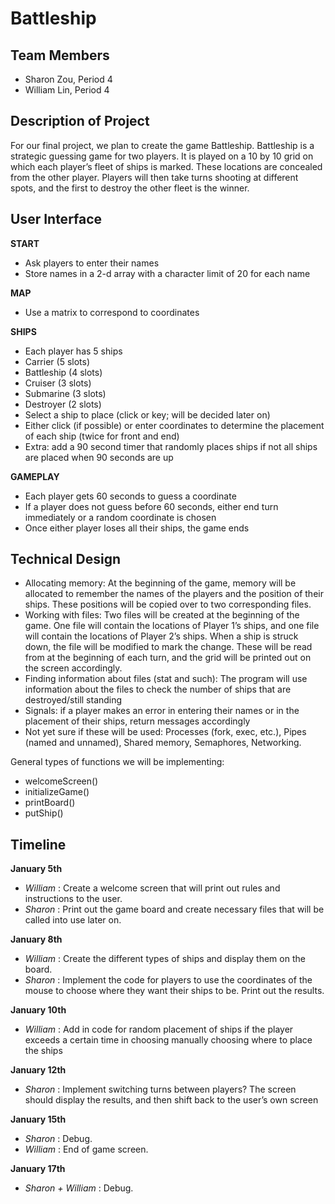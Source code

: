 # Battleship

## Team Members
- Sharon Zou, Period 4
- William Lin, Period 4

## Description of Project
For our final project, we plan to create the game Battleship. Battleship is a strategic guessing game for two players. It is played on a 10 by 10 grid on which each player’s fleet of ships is marked. These locations are concealed from the other player. Players will then take turns shooting at different spots, and the first to destroy the other fleet is the winner.

## User Interface
<b> START </b>
- Ask players to enter their names
- Store names in a 2-d array with a character limit of 20 for each name

<b> MAP </b>
- Use a matrix to correspond to coordinates

<b> SHIPS </b>
- Each player has 5 ships
- Carrier (5 slots)
- Battleship (4 slots)
- Cruiser (3 slots)
- Submarine (3 slots)
- Destroyer (2 slots)
- Select a ship to place (click or key; will be decided later on)
- Either click (if possible) or enter coordinates to determine the placement of each ship (twice for front and end)
- Extra: add a 90 second timer that randomly places ships if not all ships are placed when 90 seconds are up

<b> GAMEPLAY </b>
- Each player gets 60 seconds to guess a coordinate
- If a player does not guess before 60 seconds, either end turn immediately or a random coordinate is chosen
- Once either player loses all their ships, the game ends

## Technical Design
- Allocating memory: At the beginning of the game, memory will be allocated to remember the names of the players and the position of their ships. These positions will be copied over to two corresponding files.
- Working with files: Two files will be created at the beginning of the game. One file will contain the locations of Player 1’s ships, and one file will contain the locations of Player 2’s ships. When a ship is struck down, the file will be modified to mark the change. These will be read from at the beginning of each turn, and the grid will be printed out on the screen accordingly.  
- Finding information about files (stat and such): The program will use information about the files to check the number of ships that are destroyed/still standing
- Signals: if a player makes an error in entering their names or in the placement of their ships, return messages accordingly
- Not yet sure if these will be used:
Processes (fork, exec, etc.), Pipes (named and unnamed), Shared memory, Semaphores, Networking.

General types of functions we will be implementing:
- welcomeScreen()
- initializeGame()
- printBoard()
- putShip()

## Timeline
<b> January 5th </b>
- <i> William </i>: Create a welcome screen that will print out rules and instructions to the user.
- <i> Sharon </i>: Print out the game board and create necessary files that will be called into use later on.

<b> January 8th </b>
- <i> William </i>: Create the different types of ships and display them on the board.
- <i> Sharon </i>: Implement the code for players to use the coordinates of the mouse to choose where they want their ships to be. Print out the results.

<b> January 10th </b>
- <i> William </i>: Add in code for random placement of ships if the player exceeds a certain time in choosing manually choosing where to place the ships

<b> January 12th </b>
-  <i> Sharon </i>: Implement switching turns between players? The screen should display the results, and then shift back to the user’s own screen

<b> January 15th </b>
- <i> Sharon </i>: Debug.
- <i> William </i>: End of game screen.

<b> January 17th </b>
- <i> Sharon + William </i>: Debug.
